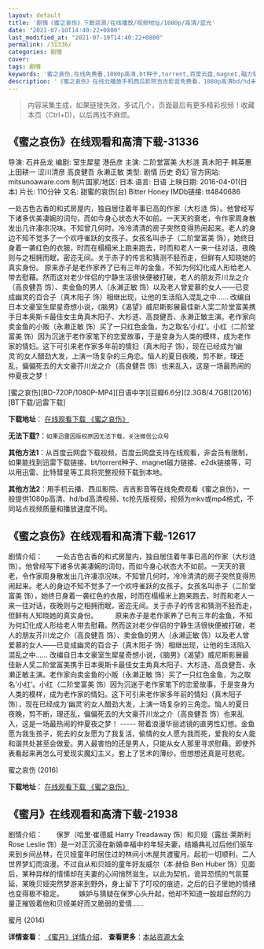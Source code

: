 ```yaml
---
layout: default
title: '剧情《蜜之哀伤》下载资源/在线播放/视频地址/1080p/高清/蓝光'
date: "2021-07-10T14:40:22+0800"
last_modified_at: "2021-07-10T14:40:22+0800"
permalink: /31336/
categories: 剧情
cover:
tags: 剧情
keywords: '蜜之哀伤,在线免费看,1080p高清,bt种子,torrent,百度云盘,magnet,磁力链,迅雷下载资源'
description: '《蜜之哀伤》在线云播放手机西瓜影院吉吉影音免费看，1080p高清bd/hd未删减完整版和tc抢先枪版，mkv/mp4格式，附带bt/torrent种子、magnet/磁力链、百度云盘、网盘资源迅雷下载链接'
---
```


>内容采集生成，如果链接失效，多试几个，页面最后有更多精彩视频！收藏本页（Ctrl+D)，以后再找不麻烦。


## 《蜜之哀伤》在线观看和高清下载-31336

导演: 石井岳龙 编剧: 室生犀星 港岳彦 主演: 二阶堂富美 大杉涟 真木阳子 韩英惠 上田耕一 涩川清彦 高良健吾 永濑正敏 类型: 剧情 历史 奇幻 官方网站: mitsunoaware.com 制片国家/地区: 日本 语言: 日语 上映日期: 2016-04-01(日本) 片长: 110分钟 又名: 甜蜜的哀伤(台) Bitter Honey IMDb链接: tt4840686

一处古色古香的和式房屋内，独自居住着年事已高的作家（大杉涟 饰）。他曾经写下诸多优美凄婉的词句，而如今身心状态大不如前。一天天的衰老，令作家周身散发出几许凄凉况味。不知曾几何时，冷冷清清的房子突然变得热闹起来。老人的身边不知不觉多了一个欢呼雀跃的女孩子。女孩名叫赤子（二阶堂富美 饰），她终日身着一袭红色的衣服，时而在榻榻米上跑来跑去，时而和老人一来一往对话，夜晚则与之相拥而眠，密迩无间。关于赤子的传言和猜测不胫而走，但鲜有人知晓她的真实身份。 原来赤子是老作家养了已有三年的金鱼，不知为何幻化成人形给老人带去慰藉。然而这对老少伴侣的宁静生活很快便被打破，老人的朋友芥川龙之介（高良健吾 饰）、卖金鱼的男人（永濑正敏 饰）以及老人曾爱慕的女人——已变成幽灵的百合子（真木阳子 饰）相继出现，让他的生活陷入混乱之中…… 改编自日本文豪室生犀星奇想小说，《脑男》《渴望》威尼斯影展最佳新人奖二阶堂富美携手日本奥斯卡最佳女主角真木阳子、大杉涟、高良健吾、永濑正敏主演。老作家向卖金鱼的小贩（永濑正敏 饰）买了一只红色金鱼，为之取名‘小红’。小红（二阶堂富美 饰）因为沉迷于老作家笔下的恋爱故事，于是变身为人类的模样，成为老作家的情妇。这下可引来老作家多年前的情妇（真木阳子 饰），现在已经成为‘幽灵’的女人醋劲大发，上演一场复杂的三角恋。恼人的夏日夜晚，剪不断，理还乱，偏偏死去的大文豪芥川龙之介（高良健吾 饰）也来乱入，这是一场最热闹的仲夏夜之梦！


[蜜之哀伤][BD-720P/1080P-MP4][日语中字][豆瓣6.6分][2.3GB/4.7GB][2016][BT下载/迅雷下载]

**下载地址**： [在线观看下载 《蜜之哀伤》](https://www.btdx8.com/torrent/bitter_honey_2016.html) 


**无法下载?**：`如果迅雷因版权原因无法下载，关注微信公众号 `

**其他方法1**：从百度云网盘下载视频，百度云网盘支持在线观看，非会员有限制，如果能找到迅雷下载链接、bt/torrent种子、magnet磁力链接、e2dk链接等，可以用迅雷、比特彗星等工具将完整视频下载到本地。

**其他方法2**：用手机云播、西瓜影院、吉吉影音等在线免费观看《蜜之哀伤》，一般提供1080p高清、hd/bd高清视频、tc抢先版视频，视频为mkv或mp4格式，不同站点视频质量和播放速度不同。


## 《蜜之哀伤》在线观看和高清下载-12617

剧情介绍：　　一处古色古香的和式房屋内，独自居住着年事已高的作家（大杉涟 饰）。他曾经写下诸多优美凄婉的词句，而如今身心状态大不如前。一天天的衰老，令作家周身散发出几许凄凉况味。不知曾几何时，冷冷清清的房子突然变得热闹起来。老人的身边不知不觉多了一个欢呼雀跃的女孩子。女孩名叫赤子（二阶堂富美 饰），她终日身着一袭红色的衣服，时而在榻榻米上跑来跑去，时而和老人一来一往对话，夜晚则与之相拥而眠，密迩无间。关于赤子的传言和猜测不胫而走，但鲜有人知晓她的真实身份。  　　原来赤子是老作家养了已有三年的金鱼，不知为何幻化成人形给老人带去慰藉。然而这对老少伴侣的宁静生活很快便被打破，老人的朋友芥川龙之介（高良健吾 饰）、卖金鱼的男人（永濑正敏 饰）以及老人曾爱慕的女人——已变成幽灵的百合子（真木阳子 饰）相继出现，让他的生活陷入混乱之中…… 改编自日本文豪室生犀星奇想小说，《脑男》《渴望》威尼斯影展最佳新人奖二阶堂富美携手日本奥斯卡最佳女主角真木阳子、大杉涟、高良健吾、永濑正敏主演。老作家向卖金鱼的小贩（永濑正敏 饰）买了一只红色金鱼，为之取名‘小红’。小红（二阶堂富美 饰）因为沉迷于老作家笔下的恋爱故事，于是变身为人类的模样，成为老作家的情妇。这下可引来老作家多年前的情妇（真木阳子 饰），现在已经成为‘幽灵’的女人醋劲大发，上演一场复杂的三角恋。恼人的夏日夜晚，剪不断，理还乱，偏偏死去的大文豪芥川龙之介（高良健吾 饰）也来乱入，这是一场最热闹的仲夏夜之梦！  ----- 带着浪漫华丽滤镜的直男性幻想。金鱼愿为我生孩子，死去的女友愿为了我复活，偷情的女人愿为我而死，爱我的女人能和谐共处甚至会做爱。男人最害怕的还是男人，只能从女人那里寻求慰藉。即使外表看起来再怎么可爱现实魔幻主义，套上了艺术的薄纱，但想想还真是可悲呢。


蜜之哀伤 (2016)

**下载地址**： [在线观看下载 《蜜之哀伤》](https://www.btbtdy.me/btdy/dy6725.html) 


## 《蜜月》在线观看和高清下载-21938

剧情介绍：　　保罗（哈里·崔德威 Harry Treadaway 饰）和贝娅（露丝·莱斯利 Rose Leslie 饰）是一对正沉浸在新婚幸福中的年轻夫妻，结婚典礼过后他们驱车来到乡间丛林，在贝娅童年时居住过的林间小木屋共渡蜜月。起初一切顺利，二人世界梦幻而浪漫。不过自从和贝娅的童年好友威尔（本·赫伯 Ben Huber 饰）见面后，某种异样的情愫却在夫妻的心间悄然滋生。以此为契机，诡异恐慌的气氛蔓延，某晚贝娅突然梦游来到野外，身上留下了叮咬的痕迹，之后的日子里她的情绪也变得极不稳定。   　　嫉妒与猜疑在保罗心头升起，他却不知道一股超自然的力量正摧毁着他和贝娅美好而又脆弱的爱情……


蜜月 (2014)

**详情查看**： [《蜜月》详情介绍](/movie/21938/)， **查看更多**：[本站资源大全](/movie/t/all/)

